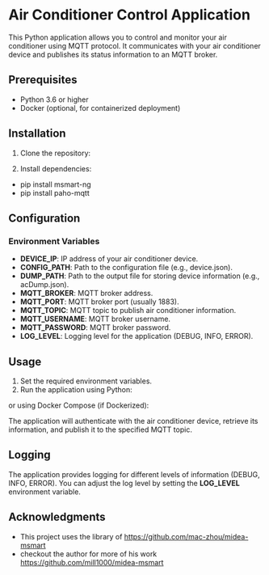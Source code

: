 # Air Conditioner Control Application

This Python application allows you to control and monitor your air conditioner using MQTT protocol. It communicates with your air conditioner device and publishes its status information to an MQTT broker.

## Prerequisites
- Python 3.6 or higher
- Docker (optional, for containerized deployment)

## Installation

1. Clone the repository:

2. Install dependencies:

- pip install msmart-ng
- pip install paho-mqtt

## Configuration

### Environment Variables

- **DEVICE_IP**: IP address of your air conditioner device.
- **CONFIG_PATH**: Path to the configuration file (e.g., device.json).
- **DUMP_PATH**: Path to the output file for storing device information (e.g., acDump.json).
- **MQTT_BROKER**: MQTT broker address.
- **MQTT_PORT**: MQTT broker port (usually 1883).
- **MQTT_TOPIC**: MQTT topic to publish air conditioner information.
- **MQTT_USERNAME**: MQTT broker username.
- **MQTT_PASSWORD**: MQTT broker password.
- **LOG_LEVEL**: Logging level for the application (DEBUG, INFO, ERROR).

## Usage

1. Set the required environment variables.
2. Run the application using Python:


or using Docker Compose (if Dockerized):

The application will authenticate with the air conditioner device, retrieve its information, and publish it to the specified MQTT topic.

## Logging

The application provides logging for different levels of information (DEBUG, INFO, ERROR). You can adjust the log level by setting the **LOG_LEVEL** environment variable.

## Acknowledgments

- This project uses the library of  https://github.com/mac-zhou/midea-msmart
- checkout the author for more of his work  https://github.com/mill1000/midea-msmart
